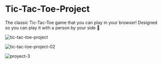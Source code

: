 # Tic-Tac-Toe-Project
The classic Tic-Tac-Toe game that you can play in your browser! Designed so you can play it with a person by your side 🚀

![tic-tac-toe-project](https://user-images.githubusercontent.com/89555954/196322791-56c7a506-bdcc-412e-9526-4b214664521d.jpg)


![tic-tac-toe-project-02](https://user-images.githubusercontent.com/89555954/196323253-2b37cecf-08ee-4a15-a8b0-613a8f28b816.jpg)


![proyect-3](https://user-images.githubusercontent.com/89555954/197112048-c2070afc-476d-4c4e-9583-a456ff547c94.jpg)
